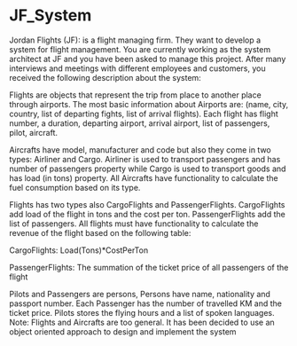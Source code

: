 # JF_System
Jordan Flights (JF): is a flight managing firm. They want to develop a system for flight management. You are currently working as the system architect at JF and you have been asked to manage this project. After many interviews and meetings with different employees and customers, you received the following description about the system:

Flights are objects that represent the trip from place to another place through airports.
The most basic information about Airports are: (name, city, country, list of departing fights, list of arrival flights). Each flight has flight number, a duration, departing airport, arrival airport, list of passengers, pilot, aircraft.

Aircrafts have model, manufacturer and code but also they come in two types: Airliner and Cargo. Airliner is used to transport passengers and has number of passengers property while Cargo is used to transport goods and has load (in tons) property. All Aircrafts have functionality to calculate the fuel consumption based on its type. 			

Flights has two types also CargoFlights and PassengerFlights. CargoFlights add load of the flight in tons and the cost per ton. PassengerFlights add the list of passengers. All flights must have functionality to calculate the revenue of the flight based on the following table:

CargoFlights:
Load(Tons)*CostPerTon

PassengerFlights:
The summation of the ticket price of all passengers of the flight

Pilots and Passengers are persons, Persons have name, nationality and passport number. Each Passenger has the number of travelled KM and the ticket price. Pilots stores the flying hours and a list of spoken languages.
Note: Flights and Aircrafts are too general.
It has been decided to use an object oriented approach to design and implement the system
